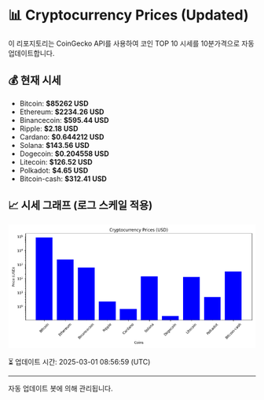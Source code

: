 
# 📊 Cryptocurrency Prices (Updated)

이 리포지토리는 CoinGecko API를 사용하여 코인 TOP 10 시세를 10분가격으로 자동 업데이트합니다.

## 💰 현재 시세
- Bitcoin: **$85262 USD**
- Ethereum: **$2234.26 USD**
- Binancecoin: **$595.44 USD**
- Ripple: **$2.18 USD**
- Cardano: **$0.644212 USD**
- Solana: **$143.56 USD**
- Dogecoin: **$0.204558 USD**
- Litecoin: **$126.52 USD**
- Polkadot: **$4.65 USD**
- Bitcoin-cash: **$312.41 USD**

## 📈 시세 그래프 (로그 스케일 적용)
![Crypto Prices](crypto_prices.png)

⏳ 업데이트 시간: 2025-03-01 08:56:59 (UTC)

---
자동 업데이트 봇에 의해 관리됩니다.
